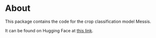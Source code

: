 # About

This package contains the code for the crop classification model Messis.

It can be found on Hugging Face at [this link](https://huggingface.co/crop-classification/messis).